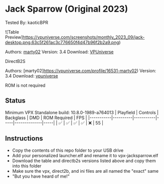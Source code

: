 # Jack Sparrow (Original 2023)
Tested By: kaoticBPR

![Table Preview]https://vpuniverse.com/screenshots/monthly_2023_09/jack-desktop.png.63c5f261ac3c776650f4d47b96f2b2a9.png)

Authors: [marty02](https://vpuniverse.com/profile/16531-marty02/)
Version: 3.4
Download: [VPUniverse](https://vpuniverse.com/files/file/15815-jack-sparrow/)

DirectB2S

Authors: [marty02]https://vpuniverse.com/profile/16531-marty02)
Version: 3.4
Download: [vpuniverse](https://vpuniverse.com/files/file/15815-jack-sparrow/)

ROM is not required 

## Status 

Minimum VPX Standalone build: 10.8.0-1989-a764013
| Playfield | Controls | Backglass | DMD | ROM Required | FPS | 
|-----------|----------|-----------|-----|--------------|-----|
| :white_check_mark: | :white_check_mark: | :white_check_mark: | :white_check_mark: | :x: | 55 |

## Instructions

- Copy the contents of this repo folder to your USB drive
- Add your personalized launcher.elf and rename it to vpx-jacksparrow.elf
- Download the table and directb2s versions listed above and copy them into this folder
- Make sure the vpx, direct2b, and ini files are all named the "exact" same
- "But you have heard of me!"

